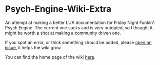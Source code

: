 # Psych-Engine-Wiki-Extra
An attempt at making a better LUA documentation for Friday Night Funkin': Psych Engine. The current one sucks and is very outdated, so I thought it might be worth a shot at making a community driven one.

If you spot an error, or think something should be added, please [open an issue](https://github.com/SmallSquareStudios/Psych-Engine-Wiki-Extra/issues/new/choose), it helps the wiki grow.

You can find the home page of the wiki [here](https://github.com/SmallSquareStudios/Psych-Engine-Wiki-Extra/wiki).
